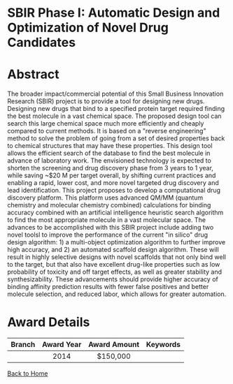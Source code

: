 
SBIR Phase I: Automatic Design and Optimization of Novel Drug Candidates
========================================================================

# Abstract


The broader impact/commercial potential of this Small Business Innovation Research (SBIR) project is to provide a tool for designing new drugs. Designing new drugs that bind to a specified protein target required finding the best molecule in a vast chemical space. The proposed design tool can search this large chemical space much more efficiently and cheaply compared to current methods. It is based on a "reverse engineering" method to solve the problem of going from a set of desired properties back to chemical structures that may have these properties. This design tool allows the efficient search of the database to find the best molecule in advance of laboratory work. The envisioned technology is expected to shorten the screening and drug discovery phase from 3 years to 1 year, while saving ~$20 M per target overall, by shifting current practices and enabling a rapid, lower cost, and more novel targeted drug discovery and lead identification. This project proposes to develop a computational drug discovery platform. This platform uses advanced QM/MM (quantum chemistry and molecular chemistry combined) calculations for binding accuracy combined with an artificial intelligence heuristic search algorithm to find the most appropriate molecule in a vast molecular space. The advances to be accomplished with this SBIR project include adding two novel toolsl to improve the performance of the current "in silico" drug design algorithm: 1) a multi-object optimization algorithm to further improve high accuracy, and 2) an automated scaffold design algorithm. These will result in highly selective designs with novel scaffolds that not only bind well to the target, but that also have excellent drug-like properties such as low probability of toxicity and off target effects, as well as greater stability and synthesizability. These advancements should provide higher accuracy of binding affinity prediction results with fewer false positives and better molecule selection, and reduced labor, which allows for greater automation.  

# Award Details

|Branch|Award Year|Award Amount|Keywords|
| :---: | :---: | :---: | :---: |
||2014|$150,000||
  
  


[Back to Home](https://github.com/chrischow/dod_sbir_awards#157)